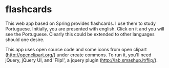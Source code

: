 flashcards
==========

This web app based on Spring provides flashcards. I use them to
study Portuguese.  Initially, you are presented with english. Click on it and you will see the Portuguese. Clearly this could be extended to other languages should one desire. 

This app uses open source code and some icons from open clipart (http://openclipart.org/) under create commons. To run it, you'll need jQuery, jQuery UI, and 'Flip!', a jquery plugin (http://lab.smashup.it/flip/). 
